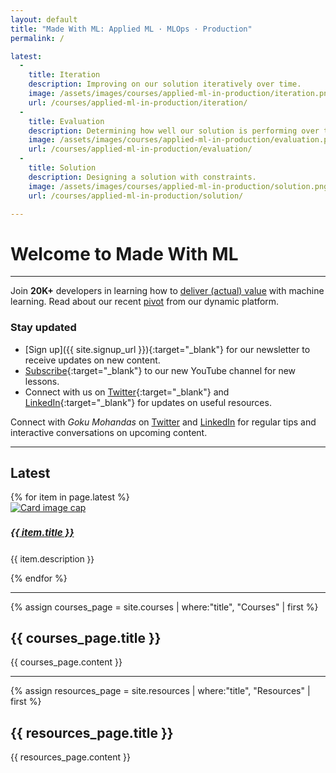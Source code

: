 ```yaml
---
layout: default
title: "Made With ML: Applied ML · MLOps · Production"
permalink: /

latest:
  -
    title: Iteration
    description: Improving on our solution iteratively over time.
    image: /assets/images/courses/applied-ml-in-production/iteration.png
    url: /courses/applied-ml-in-production/iteration/
  -
    title: Evaluation
    description: Determining how well our solution is performing over time.
    image: /assets/images/courses/applied-ml-in-production/evaluation.png
    url: /courses/applied-ml-in-production/evaluation/
  -
    title: Solution
    description: Designing a solution with constraints.
    image: /assets/images/courses/applied-ml-in-production/solution.png
    url: /courses/applied-ml-in-production/solution/

---
```


<h1 class="page-title">Welcome to Made With ML</h1>
<hr class="mt-0">
<span class="post-date">Join <b>20K+</b> developers in learning how to
<a href="{% link _pages/about.md %}">deliver (actual) value</a> with machine learning.
Read about our recent <a href="{% link _pages/pivot.md %}">pivot</a> from our dynamic platform.</span>

### Stay updated
- [Sign up]({{ site.signup_url }}){:target="_blank"} for our newsletter to receive updates on new content.
- [Subscribe](https://www.youtube.com/madewithml?sub_confirmation=1){:target="_blank"} to our new YouTube channel for new lessons.
- Connect with us on [Twitter](https://twitter.com/madewithml){:target="_blank"} and
[LinkedIn](https://www.linkedin.com/company/madewithml){:target="_blank"} for updates on useful resources.

<div class="alert info" role="alert">
  <span style="text-align: left;">
    <i class="fas fa-info-circle mr-1"></i> Connect with <i>Goku Mohandas</i> on
    <a href="https://twitter.com/GokuMohandas" target="_blank">Twitter</a> and
    <a href="https://www.linkedin.com/in/goku" target="_blank">LinkedIn</a> for regular tips and
    interactive conversations on upcoming content.
  </span>
</div>

<hr>

<h2 class="page-title mb-4">Latest</h2>
<div class="card-deck">
  {% for item in page.latest %}
    <div class="card ai-card">
      <a href="{{ item.url | absolute_url }}">
        <img class="card-img-top" src="{{ item.image }}" alt="Card image cap">
      </a>
      <div class="card-body">
        <a href="{{ item.url | absolute_url }}">
          <h5 class="card-title mb-2" style="font-size: 0.95rem;">{{ item.title }}</h5>
        </a>
        <p class="card-text" style="font-size: 0.85rem !important;">{{ item.description }}</p>
      </div>
    </div>
  {% endfor %}
</div>

<hr>

{% assign courses_page = site.courses | where:"title", "Courses" | first %}
<h2 class="page-title mb-4">{{ courses_page.title }}</h2>
{{ courses_page.content }}

<hr>

{% assign resources_page = site.resources | where:"title", "Resources" | first %}
<h2 class="page-title mb-4">{{ resources_page.title }}</h2>
{{ resources_page.content }}

